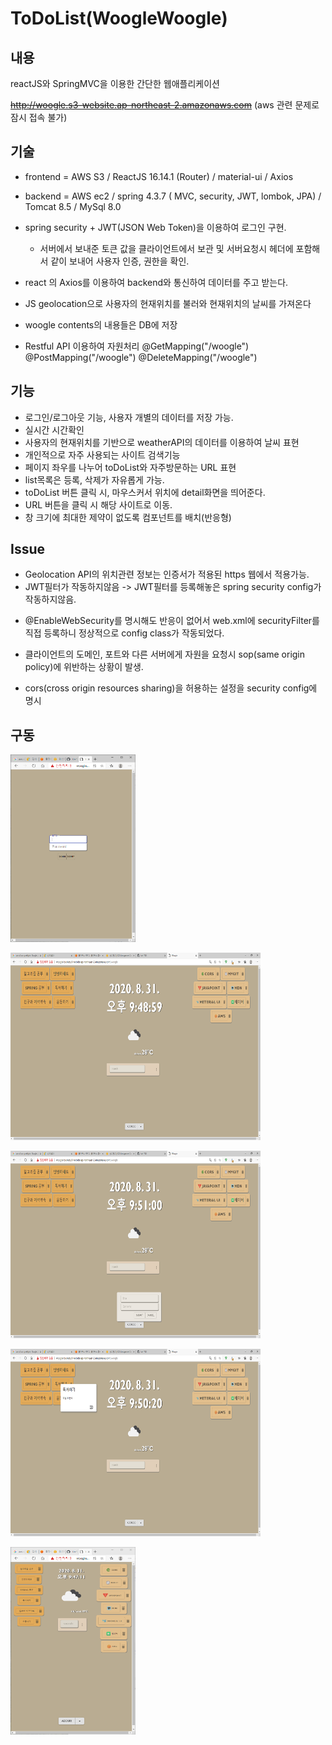 # ToDoList(WoogleWoogle)
## 내용
reactJS와 SpringMVC을 이용한 간단한 웹애플리케이션    
    
 ~~http://woogle.s3-website.ap-northeast-2.amazonaws.com~~ (aws 관련 문제로 잠시 접속 불가) 

## 기술
 * frontend = AWS S3 / ReactJS 16.14.1 (Router) / material-ui / Axios
 * backend = AWS ec2 / spring 4.3.7 ( MVC, security, JWT, lombok, JPA) / Tomcat 8.5 / MySql 8.0
     
 * spring security + JWT(JSON Web Token)을 이용하여 로그인 구현.    
   - 서버에서 보내준 토큰 값을 클라이언트에서 보관 및 서버요청시 헤더에 포함해서 같이 보내어 사용자 인증, 권한을 확인. 
 * react 의 Axios를 이용하여 backend와 통신하여 데이터를 주고 받는다.
 * JS geolocation으로 사용자의 현재위치를 불러와 현재위치의 날씨를 가져온다 
 * woogle contents의 내용들은 DB에 저장 
 * Restful API 이용하여 자원처리 @GetMapping("/woogle") @PostMapping("/woogle") @DeleteMapping("/woogle")
## 기능
 * 로그인/로그아웃 기능, 사용자 개별의 데이터를 저장 가능.
 * 실시간 시간확인
 * 사용자의 현재위치를 기반으로 weatherAPI의 데이터를 이용하여 날씨 표현
 * 개인적으로 자주 사용되는 사이트 검색기능
 * 페이지 좌우를 나누어 toDoList와 자주방문하는 URL 표현
 * list목록은 등록, 삭제가 자유롭게 가능.
 * toDoList 버튼 클릭 시, 마우스커서 위치에 detail화면을 띄어준다.
 * URL 버튼을 클릭 시 해당 사이트로 이동.
 * 창 크기에 최대한 제약이 없도록 컴포넌트를 배치(반응형)     
## Issue
 * Geolocation API의 위치관련 정보는 인증서가 적용된 https 웹에서 적용가능.
 * JWT필터가 작동하지않음 -> JWT필터를 등록해놓은 spring security config가 작동하지않음.
  - @EnableWebSecurity를 명시해도 반응이 없어서 web.xml에 securityFilter를 직접 등록하니 정상적으로 config class가 작동되었다. 
 * 클라이언트의 도메인, 포트와 다른 서버에게 자원을 요청시 sop(same origin policy)에 위반하는 상황이 발생.
  - cors(cross origin resources sharing)을 허용하는 설정을 security config에 명시

## 구동
<img src="woogleShot/main.PNG" width="200" height="300"></img>

<img src="woogleShot/main2.PNG" width="400" height="300"></img>

<img src="woogleShot/add.PNG" width="400" height="300"></img>

<img src="woogleShot/detail.PNG" width="400" height="300"></img>

<img src="woogleShot/smallWin.PNG" width="200" height="300"></img>

